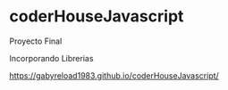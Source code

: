 # coderHouseJavascript

Proyecto Final

Incorporando Librerias

https://gabyreload1983.github.io/coderHouseJavascript/
